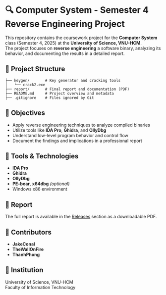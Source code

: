 # 🔍 Computer System - Semester 4 Reverse Engineering Project

This repository contains the coursework project for the **Computer System** class (Semester 4, 2025) at the **University of Science, VNU-HCM**.  
The project focuses on **reverse engineering** a software binary, analyzing its behavior, and documenting the results in a detailed report.


## 📁 Project Structure

```text
├── keygen/       # Key generator and cracking tools
│   └── crack2.exe
├── report/       # Final report and documentation (PDF)
├── README.md     # Project overview and metadata
├── .gitignore    # Files ignored by Git
```

## 📌 Objectives

- Apply reverse engineering techniques to analyze compiled binaries  
- Utilize tools like **IDA Pro**, **Ghidra**, and **OllyDbg**  
- Understand low-level program behavior and control flow  
- Document the findings and implications in a professional report  


## 🧰 Tools & Technologies

- **IDA Pro**
- **Ghidra**
- **OllyDbg**
- **PE-bear**, **x64dbg** *(optional)*  
- Windows x86 environment


## 📝 Report

The full report is available in the [Releases](../../releases) section as a downloadable PDF.


## 👥 Contributors

- **JakeConal** 
- **TheWallOnFire**
- **ThanhPhong**


## 🏫 Institution

University of Science, VNU-HCM  
Faculty of Information Technology
